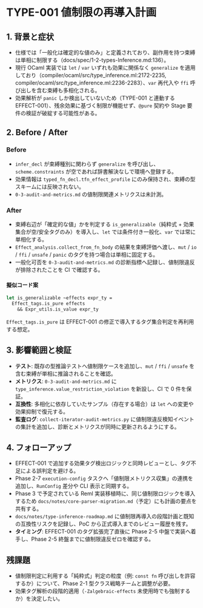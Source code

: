 # TYPE-001 値制限の再導入計画

## 1. 背景と症状
- 仕様では「一般化は確定的な値のみ」と定義されており、副作用を持つ束縛は単相に制限する（docs/spec/1-2-types-Inference.md:136）。  
- 現行 OCaml 実装では `let` / `var` いずれも効果に関係なく `generalize` を適用しており（compiler/ocaml/src/type_inference.ml:2172-2235, compiler/ocaml/src/type_inference.ml:2236-2283）、`var` 再代入や `ffi` 呼び出しを含む束縛も多相化される。  
- 効果解析が `panic` しか検出していないため（TYPE-001 と連動する EFFECT-001）、残余効果に基づく制限が機能せず、`@pure` 契約や Stage 要件の検証が破綻する可能性がある。

## 2. Before / After
### Before
- `infer_decl` が束縛種別に関わらず `generalize` を呼び出し、`scheme.constraints` が空であれば辞書解決なしで環境へ登録する。
- 効果情報は `typed_fn_decl.tfn_effect_profile` にのみ保持され、束縛の型スキームには反映されない。
- `0-3-audit-and-metrics.md` の値制限関連メトリクスは未計測。

### After
- 束縛右辺が「確定的な値」かを判定する `is_generalizable`（純粋式 + 効果集合が空/安全タグのみ）を導入し、`let` では条件付き一般化、`var` では常に単相化する。
- `Effect_analysis.collect_from_fn_body` の結果を束縛評価へ渡し、`mut` / `io` / `ffi` / `unsafe` / `panic` のタグを持つ場合は単相に固定する。
- 一般化可否を `0-3-audit-and-metrics.md` の診断指標へ記録し、値制限違反が排除されたことを CI で確認する。

#### 擬似コード案
```ocaml
let is_generalizable ~effects expr_ty =
  Effect_tags.is_pure effects
    && Expr_utils.is_value expr_ty
```
`Effect_tags.is_pure` は EFFECT-001 の修正で導入するタグ集合判定を再利用する想定。

## 3. 影響範囲と検証
- **テスト**: 既存の型推論テストへ値制限ケースを追加し、`mut` / `ffi` / `unsafe` を含む束縛が単相に推論されることを確認。  
- **メトリクス**: `0-3-audit-and-metrics.md` に `type_inference.value_restriction_violation` を新設し、CI で 0 件を保証。  
- **互換性**: 多相化に依存していたサンプル（存在する場合）は `let` への変更や効果抑制で復元する。
- **監査ログ**: `collect-iterator-audit-metrics.py` に値制限違反検知イベントの集計を追加し、診断とメトリクスが同時に更新されるようにする。

## 4. フォローアップ
- EFFECT-001 で追加する効果タグ検出ロジックと同時レビューとし、タグ不足による誤判定を避ける。  
- Phase 2-7 `execution-config` タスクへ「値制限メトリクス収集」の連携を追加し、`RunConfig` 差分や CLI 表示と同期する。  
- Phase 3 で予定されている Reml 実装移植時に、同じ値制限ロジックを導入するため `docs/notes/core-parser-migration.md`（予定）にも計画の要点を共有する。
- `docs/notes/type-inference-roadmap.md` に値制限再導入の段階計画と既知の互換性リスクを記録し、PoC から正式導入までのレビュー履歴を残す。
- **タイミング**: EFFECT-001 のタグ拡張完了直後に Phase 2-5 中盤で実装へ着手し、Phase 2-5 終盤までに値制限違反ゼロを確認する。

## 残課題
- 値制限判定に利用する「純粋式」判定の粒度（例: `const fn` 呼び出しを許容するか）について、Phase 2-1 型クラス戦略チームと調整が必要。  
- 効果タグ解析の段階的適用（`-Zalgebraic-effects` 未使用時でも強制するか）を決定したい。
